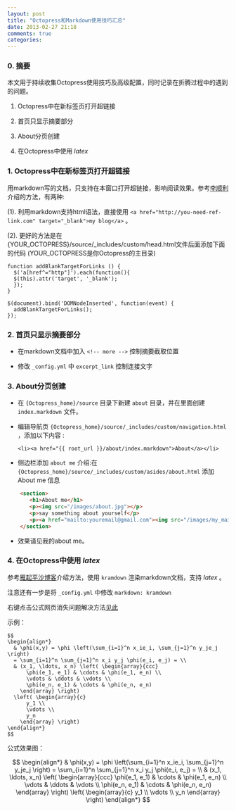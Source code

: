 ```yaml
---
layout: post
title: "Octopress和Markdown使用技巧汇总"
date: 2013-02-27 21:18
comments: true
categories: 
---
```



### 0. 摘要 ###
本文用于持续收集Octopress使用技巧及高级配置，同时记录在折腾过程中的遇到的问题。

1. Octopress中在新标签页打开超链接

2. 首页只显示摘要部分

3. About分页创建

4. 在Octopress中使用 $latex$
<!-- more -->

### 1. Octopress中在新标签页打开超链接 ###
用markdown写的文档，只支持在本窗口打开超链接，影响阅读效果。参考[李顺利][1]介绍的方法，有两种:

(1). 利用markdown支持html语法，直接使用 `<a href="http://you-need-ref-link.com" target="_blank">my blog</a>` 。

(2). 更好的方法是在{YOUR_OCTOPRESS}/source/_includes/custom/head.html文件后面添加下面的代码 (YOUR_OCTOPRESS是你Octopress的主目录)

    function addBlankTargetForLinks () {
      $('a[href^="http"]').each(function(){
      $(this).attr('target', '_blank');
      });
    }

    $(document).bind('DOMNodeInserted', function(event) {
      addBlankTargetForLinks();
    });

[1]: http://www.blogjava.net/lishunli/archive/2013/01/20/394478.html "李顺利"

### 2. 首页只显示摘要部分 ###
* 在markdown文档中加入 `<!-- more -->` 控制摘要截取位置

* 修改 `_config.yml` 中 `excerpt_link` 控制连接文字

### 3. About分页创建 ###
* 在 `{Octopress_home}/source` 目录下新建 `about` 目录，并在里面创建 `index.markdown` 文件。

* 编辑导航页 `{Octopress_home}/source/_includes/custom/navigation.html` ，添加以下内容 :

     `<li><a href="{{ root_url }}/about/index.markdown">About</a></li>`

* 侧边栏添加 `about me` 介绍:在 `{Octopress_home}/source/_includes/custom/asides/about.html` 添加 About me 信息

```html
    <section>
       <h1>About me</h1>
       <p><img src="/images/about.jpg"></p>
       <p>say something about yourself</p>
       <p><a href="mailto:youremail@gmail.com"><img src="/images/my_mail.png" alt="youremail@gmail.com"></a></p>
    </section>
```

* 效果请见我的about me。

### 4. 在Octopress中使用 $latex$ ###
参考[雁起平沙博客][2]介绍方法，使用 `kramdown` 渲染markdown文档，支持 $latex$ 。

注意还有一步是将 `_config.yml` 中修改 `markdown: kramdown`

右键点击公式网页消失问题解决方法[见此][3]

示例：


	$$
	\begin{align*}
	  & \phi(x,y) = \phi \left(\sum_{i=1}^n x_ie_i, \sum_{j=1}^n y_je_j \right)
	  = \sum_{i=1}^n \sum_{j=1}^n x_i y_j \phi(e_i, e_j) = \\
	  & (x_1, \ldots, x_n) \left( \begin{array}{ccc}
	      \phi(e_1, e_1) & \cdots & \phi(e_1, e_n) \\
	      \vdots & \ddots & \vdots \\
	      \phi(e_n, e_1) & \cdots & \phi(e_n, e_n)
	    \end{array} \right)
	  \left( \begin{array}{c}
	      y_1 \\
	      \vdots \\
	      y_n
	    \end{array} \right)
	\end{align*}
	$$

公式效果图：


$$
\begin{align*}
  & \phi(x,y) = \phi \left(\sum_{i=1}^n x_ie_i, \sum_{j=1}^n y_je_j \right)
  = \sum_{i=1}^n \sum_{j=1}^n x_i y_j \phi(e_i, e_j) = \\
  & (x_1, \ldots, x_n) \left( \begin{array}{ccc}
      \phi(e_1, e_1) & \cdots & \phi(e_1, e_n) \\
      \vdots & \ddots & \vdots \\
      \phi(e_n, e_1) & \cdots & \phi(e_n, e_n)
    \end{array} \right)
  \left( \begin{array}{c}
      y_1 \\
      \vdots \\
      y_n
    \end{array} \right)
\end{align*}
$$

[2]: http://yanping.me/cn/blog/2012/03/10/octopress-with-latex/ "雁起平沙博客"

[3]: http://steshaw.org/blog/2012/02/09/hello-mathjax/ "见此"

